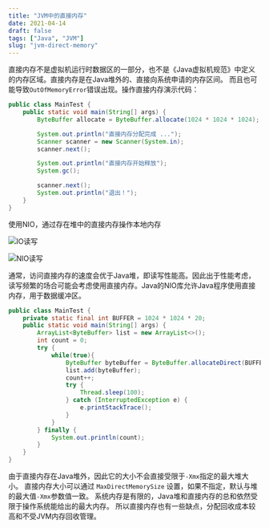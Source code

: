 ```yaml
---
title: "JVM中的直接内存"
date: 2021-04-14
draft: false
tags: ["Java", "JVM"]
slug: "jvm-direct-memory"
---
```


直接内存不是虚拟机运行时数据区的一部分，也不是《Java虚拟机规范》中定义的内存区域。直接内存是在Java堆外的、直接向系统申请的内存区间。
而且也可能导致`OutOfMemoryError`错误出现。操作直接内存演示代码：
```java
public class MainTest {
    public static void main(String[] args) {
        ByteBuffer allocate = ByteBuffer.allocate(1024 * 1024 * 1024);

        System.out.println("直接内存分配完成 ...");
        Scanner scanner = new Scanner(System.in);
        scanner.next();

        System.out.println("直接内存开始释放");
        System.gc();

        scanner.next();
        System.out.println("退出！");
    }
}
```

使用NIO，通过存在堆中的直接内存操作本地内存

![IO读写](/iblog/posts/annex/images/essays/IO读写.png)

![NIO读写](/iblog/posts/annex/images/essays/NIO读写.png)

通常，访问直接内存的速度会优于Java堆，即读写性能高。因此出于性能考虑，读写频繁的场合可能会考虑使用直接内存。Java的NIO库允许Java程序使用直接内存，用于数据缓冲区。
```java
public class MainTest {
    private static final int BUFFER = 1024 * 1024 * 20;
    public static void main(String[] args) {
        ArrayList<ByteBuffer> list = new ArrayList<>();
        int count = 0;
        try {
            while(true){
                ByteBuffer byteBuffer = ByteBuffer.allocateDirect(BUFFER);
                list.add(byteBuffer);
                count++;
                try {
                    Thread.sleep(100);
                } catch (InterruptedException e) {
                    e.printStackTrace();
                }
            }
        } finally {
            System.out.println(count);
        }
    }
}
```
由于直接内存在Java堆外，因此它的大小不会直接受限于`-Xmx`指定的最大堆大小。
直接内存大小可以通过 `MaxDirectMemorySize` 设置，如果不指定，默认与堆的最大值`-Xmx`参数值一致。
系统内存是有限的，Java堆和直接内存的总和依然受限于操作系统能给出的最大内存。
所以直接内存也有一些缺点，分配回收成本较高和不受JVM内存回收管理。